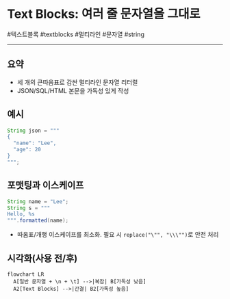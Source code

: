 # Text Blocks: 여러 줄 문자열을 그대로

#텍스트블록 #textblocks #멀티라인 #문자열 #string

---

## 요약

- 세 개의 큰따옴표로 감싼 멀티라인 문자열 리터럴
- JSON/SQL/HTML 본문을 가독성 있게 작성

## 예시

```java
String json = """
{
  "name": "Lee",
  "age": 20
}
""";
```

## 포맷팅과 이스케이프

```java
String name = "Lee";
String s = """
Hello, %s
""".formatted(name);
```

- 따옴표/개행 이스케이프를 최소화. 필요 시 `replace("\"", "\\\"")`로 안전 처리

## 시각화(사용 전/후)

```mermaid
flowchart LR
  A[일반 문자열 + \n + \t] -->|복잡| B[가독성 낮음]
  A2[Text Blocks] -->|간결| B2[가독성 높음]
```
